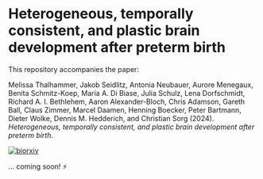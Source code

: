 # <a name="top"></a>Heterogeneous, temporally consistent, and plastic brain development after preterm birth

This repository accompanies the paper:

Melissa Thalhammer, Jakob Seidlitz, Antonia Neubauer, Aurore Menegaux, Benita Schmitz-Koep, Maria A. Di Biase, Julia Schulz, Lena Dorfschmidt, Richard A. I. Bethlehem, Aaron Alexander-Bloch, Chris Adamson, Gareth Ball, Claus Zimmer, Marcel Daamen, Henning Boecker, Peter Bartmann, Dieter Wolke, Dennis M. Hedderich, and Christian Sorg (2024). *Heterogeneous, temporally consistent, and plastic brain development after preterm birth.*

[![biorxiv](https://img.shields.io/badge/biorxiv-10.1101%2F2024.12.06.627134-blue?style=flat)](https://doi.org/10.1101/2024.12.06.627134)

... coming soon! ⚡️